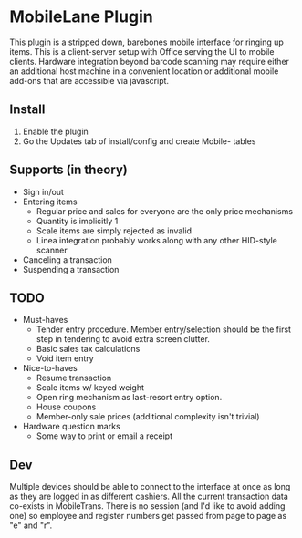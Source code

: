 # MobileLane Plugin

This plugin is a stripped down, barebones mobile interface for ringing up items. This is a client-server setup with Office serving the UI to mobile clients. Hardware integration beyond barcode scanning may require either an additional host machine in a convenient location or additional mobile add-ons that are accessible via javascript.

## Install
1. Enable the plugin
2. Go the Updates tab of install/config and create Mobile- tables

## Supports (in theory)
* Sign in/out
* Entering items
  * Regular price and sales for everyone are the only price mechanisms
  * Quantity is implicitly 1
  * Scale items are simply rejected as invalid
  * Linea integration probably works along with any other HID-style scanner
* Canceling a transaction
* Suspending a transaction

## TODO
* Must-haves
  * Tender entry procedure. Member entry/selection should be the first step in tendering to avoid extra screen clutter.
  * Basic sales tax calculations
  * Void item entry
* Nice-to-haves
  * Resume transaction
  * Scale items w/ keyed weight
  * Open ring mechanism as last-resort entry option.
  * House coupons
  * Member-only sale prices (additional complexity isn't trivial)
* Hardware question marks
  * Some way to print or email a receipt

## Dev
Multiple devices should be able to connect to the interface at once as long as they are logged in as different cashiers. All the current transaction data co-exists in MobileTrans. There is no session (and I'd like to avoid adding one) so employee and register numbers get passed from page to page as "e" and "r".
